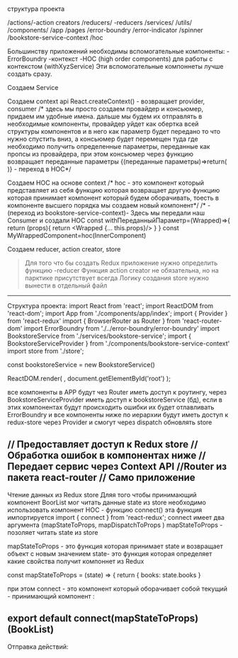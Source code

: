 структура проекта

/actions/-action creators
/reducers/ -reducers
/services/
/utils/
/components/
   /app
   /pages
   /error-boundry
   /error-indicator
   /spinner
   /bookstore-service-context
   /hoc


   Большинству приложений необходимы вспомогательные компоненты:
   -ErrorBoundry
   -контекст
   -HOC (high order components) для работы с контекстом (withXyzService)
Эти вспомогательные компоннеты лучше создать сразу.

Создаем Service

Создаем context api
React.createContext() - возвращает provider, consumer
/* здесь мы просто создаем провайдер и консьюмер, придаем им удобные имена. дальше мы будем их отправлять в необходимые
 компоненты, провайдер уйдет как обертка всей структуры компонентов и в него как параметр будет передано то что нужно спустить вниз, а консьюмер будет перемещен туда где необходимо получить определенные параметры, переданные как пропсы из провайдера,
 при этом консьюмер через функцию возвращает переданные параметры <Consumer>{(переданные параметры)=>return( <Component/>)} </Consumer> - переход в HOC*/

Создаем HOC на основе context
/* hoc - это компонент который представляет из себя функцию которая возвращает другую функцию которая принимает 
компонент который будем оборачивать, тоесть в компоненте высшего порядка мы создаем новый компонент*/
/* - (переход из bookstore-service-context)- Здесь мы передали наш Consumer и создали HOC
const withПереданныйПараметр=(Wrapped)=>{
    return (props){
            return <Wrapped {... this.props}/>
    }
}
const MyWrappedComponent=hoc(InnerComponent)

Создаем reducer, action creator, store
>Для того что бы создать Redux приложение нужно  определить функцию -reducer
>Функция action creator не обязательна, но на парктике присутствует всегда
>Логику создания store нужно вынести в отдельный файл
------------------------------------------------------------------------------
Структура проекта:
import React from 'react';
import ReactDOM from 'react-dom';
import App from './components/app/index';
import { Provider } from 'react-redux'
import { BrowserRouter as Router } from 'react-router-dom'
import ErrorBoundry from './../error-boundry/error-boundry'
import BookstoreService from './services/bookstore-service';
import { BookstoreServiceProvider } from './components/bookstore-service-context'
import store from './store';

const bookstoreService = new BookstoreService()


ReactDOM.render(
    <Provider store={store}>
        <ErrorBoundry>
            <BookstoreServiceProvider value={bookstoreService}>
                <Router>
                <App />
                </Router>
            </BookstoreServiceProvider>
        </ErrorBoundry>
    </Provider>,
     document.getElementById('root')
);

все компоненты в APP будут чез Router иметь доступ к роутингу, через BookstoreServiceProvider иметь доступ к bookstoreService (бд), если в этих компонентах будут происходить ошибки их будет отлавливать ErrorBoundry и все компоненты ниже по иерархии будут иметь доступ к redux-store через Provider и смогут через dispatch обновлять store

// Предоставляет доступ к Redux store
<Provider store={store}>
// Обработка ошибок в компонентах ниже
<ErrorBoundry>
//Передает сервис через Context API
<ServiceProvider value={service}>
//Router из пакета react-router
 <Router>
 // Само приложение 
 <App>
---------------------------------------------------------------------------
Чтение данных из Redux store
Дляя того чтобы принимающий компонент BoorList мог читать данные state  из store необходимо использовать компонент HOC - функцию connect()
эта функция импортируется import { connect } from 'react-redux'; 
connect имеет два аргумента (mapStateToProps, mapDispatchToProps )
mapStateToProps - позоляет читать state из store

mapStateToProps - это функция которая принимает state и возвращает объект с новым значением state- это функция которая определяет какие свойства 
получит компоннет из Redux

const mapStateToProps = (state) => {
    return {
        books: state.books
    }

при этом connect - это компонент который оборачивает собой текущий - принимающий компонент :

export default connect(mapStateToProps)(BookList)
------------------------------------------------------------------------
Отправка действий:
